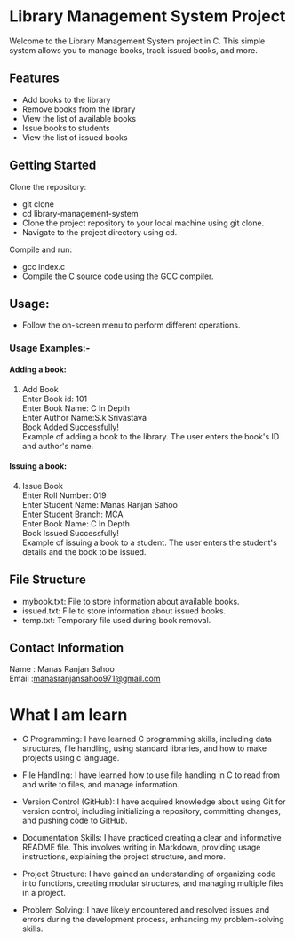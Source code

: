 # Library Management System Project

Welcome to the Library Management System project in C. This simple system allows you to manage books, track issued books, and more.

## Features

- Add books to the library
- Remove books from the library
- View the list of available books
- Issue books to students
- View the list of issued books

## Getting Started

Clone the repository:

- git clone <repository-url>
- cd library-management-system
- Clone the project repository to your local machine using git clone.
- Navigate to the project directory using cd.

Compile and run:

- gcc index.c 
- Compile the C source code using the GCC compiler.

## Usage:

- Follow the on-screen menu to perform different operations.
### Usage Examples:-

#### Adding a book:

1. Add Book<br>
Enter Book id: 101<br>
Enter Book Name: C In Depth<br>
Enter Author Name:S.k Srivastava<br>
Book Added Successfully!<br>
Example of adding a book to the library. The user enters the book's ID and author's name.<br>

#### Issuing a book:

4. Issue Book<br>
Enter Roll Number: 019<br>
Enter Student Name: Manas Ranjan Sahoo<br>
Enter Student Branch: MCA<br>
Enter Book Name: C In Depth<br>
Book Issued Successfully!<br>
Example of issuing a book to a student. The user enters the student's details and the book to be issued.<br>


## File Structure
- mybook.txt: File to store information about available books.<br>
- issued.txt: File to store information about issued books.<br>
- temp.txt: Temporary file used during book removal.<br>

## Contact Information
Name : Manas Ranjan Sahoo<br>
Email :manasranjansahoo971@gmail.com

# What I am learn
- C Programming:
I have learned C programming skills, including data structures, file handling, using standard libraries, and how to make projects using c language.

- File Handling:
I have learned how to use file handling in C to read from and write to files, and manage information.

- Version Control (GitHub):
I have acquired knowledge about using Git for version control, including initializing a repository, committing changes, and pushing code to GitHub.
  
- Documentation Skills:
I have practiced creating a clear and informative README file. This involves writing in Markdown, providing usage instructions, explaining the project structure, and more.

- Project Structure:
I have gained an understanding of organizing code into functions, creating modular structures, and managing multiple files in a project.

- Problem Solving:
I have likely encountered and resolved issues and errors during the development process, enhancing my problem-solving skills.
